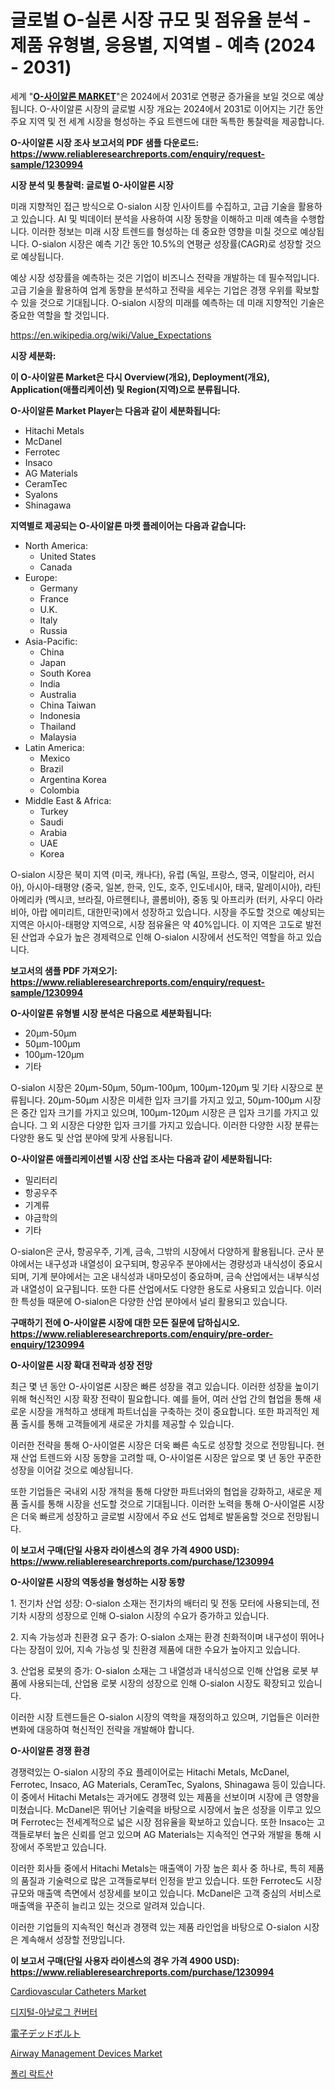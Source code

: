 <p><h1>글로벌 O-실론 시장 규모 및 점유율 분석 - 제품 유형별, 응용별, 지역별 - 예측 (2024 - 2031)</h1></p><p>세계 "<strong><a href="https://www.reliableresearchreports.com/o-sialon-r1230994">O-사이알론 MARKET</a></strong>"은 2024에서 2031로 연평균 증가율을 보일 것으로 예상됩니다. O-사이알론 시장의 글로벌 시장 개요는 2024에서 2031로 이어지는 기간 동안 주요 지역 및 전 세계 시장을 형성하는 주요 트렌드에 대한 독특한 통찰력을 제공합니다.</p>
<p><strong>O-사이알론 시장 조사 보고서의 PDF 샘플 다운로드: <a href="https://www.reliableresearchreports.com/enquiry/request-sample/1230994">https://www.reliableresearchreports.com/enquiry/request-sample/1230994</a></strong></p>
<p><strong>시장 분석 및 통찰력: 글로벌 O-사이알론 시장</strong></p>
<p><p>미래 지향적인 접근 방식으로 O-sialon 시장 인사이트를 수집하고, 고급 기술을 활용하고 있습니다. AI 및 빅데이터 분석을 사용하여 시장 동향을 이해하고 미래 예측을 수행합니다. 이러한 정보는 미래 시장 트렌드를 형성하는 데 중요한 영향을 미칠 것으로 예상됩니다. O-sialon 시장은 예측 기간 동안 10.5%의 연평균 성장률(CAGR)로 성장할 것으로 예상됩니다.</p><p>예상 시장 성장률을 예측하는 것은 기업이 비즈니스 전략을 개발하는 데 필수적입니다. 고급 기술을 활용하여 업계 동향을 분석하고 전략을 세우는 기업은 경쟁 우위를 확보할 수 있을 것으로 기대됩니다. O-sialon 시장의 미래를 예측하는 데 미래 지향적인 기술은 중요한 역할을 할 것입니다.</p></p>
<p><a href="%7CAUTHORITHY_DOMAIN_URL%7C">https://en.wikipedia.org/wiki/Value_Expectations</a></p>
<p><strong>시장 세분화:</strong></p>
<p><strong>이 O-사이알론 Market은 다시 Overview(개요), Deployment(개요), Application(애플리케이션) 및 Region(지역)으로 분류됩니다.</strong></p>
<p><strong>O-사이알론 Market Player는 다음과 같이 세분화됩니다:</strong></p>
<p><ul><li>Hitachi Metals</li><li>McDanel</li><li>Ferrotec</li><li>Insaco</li><li>AG Materials</li><li>CeramTec</li><li>Syalons</li><li>Shinagawa</li></ul></p>
<p><strong>지역별로 제공되는 O-사이알론 마켓 플레이어는 다음과 같습니다:</strong></p>
<p><ul>
    <li>
        North America:
        <ul>
            <li>United States</li>
            <li>Canada</li>
        </ul>
    </li>
    <li>
        Europe:
        <ul>
            <li>Germany</li>
            <li>France</li>
            <li>U.K.</li>
            <li>Italy</li>
            <li>Russia</li>
        </ul>
    </li>
    <li>
        Asia-Pacific:
        <ul>
            <li>China</li>
            <li>Japan</li>
            <li>South Korea</li>
            <li>India</li>
            <li>Australia</li>
            <li>China Taiwan</li>
            <li>Indonesia</li>
            <li>Thailand</li>
            <li>Malaysia</li>
        </ul>
    </li>
    <li>
        Latin America:
        <ul>
            <li>Mexico</li>
            <li>Brazil</li>
            <li>Argentina Korea</li>
            <li>Colombia</li>
        </ul>
    </li>
    <li>
        Middle East & Africa:
        <ul>
            <li>Turkey</li>
            <li>Saudi</li>
            <li>Arabia</li>
            <li>UAE</li>
            <li>Korea</li>
        </ul>
    </li>
    </ul></p>
<p><p>O-sialon 시장은 북미 지역 (미국, 캐나다), 유럽 (독일, 프랑스, 영국, 이탈리아, 러시아), 아시아-태평양 (중국, 일본, 한국, 인도, 호주, 인도네시아, 태국, 말레이시아), 라틴 아메리카 (멕시코, 브라질, 아르헨티나, 콜롬비아), 중동 및 아프리카 (터키, 사우디 아라비아, 아랍 에미리트, 대한민국)에서 성장하고 있습니다. 시장을 주도할 것으로 예상되는 지역은 아시아-태평양 지역으로, 시장 점유율은 약 40%입니다. 이 지역은 고도로 발전된 산업과 수요가 높은 경제력으로 인해 O-sialon 시장에서 선도적인 역할을 하고 있습니다.</p></p>
<p><strong>보고서의 샘플 PDF 가져오기: <a href="https://www.reliableresearchreports.com/enquiry/request-sample/1230994">https://www.reliableresearchreports.com/enquiry/request-sample/1230994</a></strong></p>
<p><strong>O-사이알론 유형별 시장 분석은 다음으로 세분화됩니다:</strong></p>
<p><ul><li>20μm-50μm</li><li>50μm-100μm</li><li>100μm-120μm</li><li>기타</li></ul></p>
<p><p>O-sialon 시장은 20μm-50μm, 50μm-100μm, 100μm-120μm 및 기타 시장으로 분류됩니다. 20μm-50μm 시장은 미세한 입자 크기를 가지고 있고, 50μm-100μm 시장은 중간 입자 크기를 가지고 있으며, 100μm-120μm 시장은 큰 입자 크기를 가지고 있습니다. 그 외 시장은 다양한 입자 크기를 가지고 있습니다. 이러한 다양한 시장 분류는 다양한 용도 및 산업 분야에 맞게 사용됩니다.</p></p>
<p><strong>O-사이알론 애플리케이션별 시장 산업 조사는 다음과 같이 세분화됩니다:</strong></p>
<p><ul><li>밀리터리</li><li>항공우주</li><li>기계류</li><li>야금학의</li><li>기타</li></ul></p>
<p><p>O-sialon은 군사, 항공우주, 기계, 금속, 그밖의 시장에서 다양하게 활용됩니다. 군사 분야에서는 내구성과 내열성이 요구되며, 항공우주 분야에서는 경량성과 내식성이 중요시되며, 기계 분야에서는 고온 내식성과 내마모성이 중요하며, 금속 산업에서는 내부식성과 내열성이 요구됩니다. 또한 다른 산업에서도 다양한 용도로 사용되고 있습니다. 이러한 특성들 때문에 O-sialon은 다양한 산업 분야에서 널리 활용되고 있습니다.</p></p>
<p><strong>구매하기 전에 O-사이알론 시장에 대한 모든 질문에 답하십시오. <a href="https://www.reliableresearchreports.com/enquiry/pre-order-enquiry/1230994">https://www.reliableresearchreports.com/enquiry/pre-order-enquiry/1230994</a></strong></p>
<p><strong>O-사이알론 시장 확대 전략과 성장 전망</strong></p>
<p><p>최근 몇 년 동안 O-사이얼론 시장은 빠른 성장을 겪고 있습니다. 이러한 성장을 높이기 위해 혁신적인 시장 확장 전략이 필요합니다. 예를 들어, 여러 산업 간의 협업을 통해 새로운 시장을 개척하고 생태계 파트너십을 구축하는 것이 중요합니다. 또한 파괴적인 제품 출시를 통해 고객들에게 새로운 가치를 제공할 수 있습니다.</p><p>이러한 전략을 통해 O-사이얼론 시장은 더욱 빠른 속도로 성장할 것으로 전망됩니다. 현재 산업 트렌드와 시장 동향을 고려할 때, O-사이얼론 시장은 앞으로 몇 년 동안 꾸준한 성장을 이어갈 것으로 예상됩니다.</p><p>또한 기업들은 국내외 시장 개척을 통해 다양한 파트너와의 협업을 강화하고, 새로운 제품 출시를 통해 시장을 선도할 것으로 기대됩니다. 이러한 노력을 통해 O-사이얼론 시장은 더욱 빠르게 성장하고 글로벌 시장에서 주요 선도 업체로 발돋움할 것으로 전망됩니다.</p></p>
<p><strong>이 보고서 구매(단일 사용자 라이센스의 경우 가격 4900 USD): <a href="https://www.reliableresearchreports.com/purchase/1230994">https://www.reliableresearchreports.com/purchase/1230994</a></strong></p>
<p><strong>O-사이알론 시장의 역동성을 형성하는 시장 동향</strong></p>
<p><p>1. 전기차 산업 성장: O-sialon 소재는 전기차의 배터리 및 전동 모터에 사용되는데, 전기차 시장의 성장으로 인해 O-sialon 시장의 수요가 증가하고 있습니다.</p><p>2. 지속 가능성과 친환경 요구 증가: O-sialon 소재는 환경 친화적이며 내구성이 뛰어나다는 장점이 있어, 지속 가능성 및 친환경 제품에 대한 수요가 높아지고 있습니다.</p><p>3. 산업용 로봇의 증가: O-sialon 소재는 그 내열성과 내식성으로 인해 산업용 로봇 부품에 사용되는데, 산업용 로봇 시장의 성장으로 인해 O-sialon 시장도 확장되고 있습니다.</p><p>이러한 시장 트렌드들은 O-sialon 시장의 역학을 재정의하고 있으며, 기업들은 이러한 변화에 대응하여 혁신적인 전략을 개발해야 합니다.</p></p>
<p><strong>O-사이알론 경쟁 환경</strong></p>
<p><p>경쟁력있는 O-sialon 시장의 주요 플레이어로는 Hitachi Metals, McDanel, Ferrotec, Insaco, AG Materials, CeramTec, Syalons, Shinagawa 등이 있습니다. 이 중에서 Hitachi Metals는 과거에도 경쟁력 있는 제품을 선보이며 시장에 큰 영향을 미쳤습니다. McDanel은 뛰어난 기술력을 바탕으로 시장에서 높은 성장을 이루고 있으며 Ferrotec는 전세계적으로 넓은 시장 점유율을 확보하고 있습니다. 또한 Insaco는 고객들로부터 높은 신뢰를 얻고 있으며 AG Materials는 지속적인 연구와 개발을 통해 시장에서 주목받고 있습니다.</p><p>이러한 회사들 중에서 Hitachi Metals는 매출액이 가장 높은 회사 중 하나로, 특히 제품의 품질과 기술력으로 많은 고객들로부터 인정을 받고 있습니다. 또한 Ferrotec도 시장 규모와 매출액 측면에서 성장세를 보이고 있습니다. McDanel은 고객 중심의 서비스로 매출액을 꾸준히 늘리고 있는 것으로 알려져 있습니다.</p><p>이러한 기업들의 지속적인 혁신과 경쟁력 있는 제품 라인업을 바탕으로 O-sialon 시장은 계속해서 성장할 전망입니다.</p></p>
<p><strong>이 보고서 구매(단일 사용자 라이센스의 경우 가격 4900 USD): <a href="https://www.reliableresearchreports.com/purchase/1230994">https://www.reliableresearchreports.com/purchase/1230994</a></strong></p>
<p><p><a href="https://medium.com/@snievearol72/cardiovascular-catheters-market-investigation-industry-evolution-and-forecast-till-2031-e2f280224f8e">Cardiovascular Catheters Market</a></p><p><a href="https://github.com/rcabello548/Market-Research-Report-List-3/blob/main/6033791101412.md">디지털-아날로그 컨버터</a></p><p><a href="https://medium.com/@sashabeier2023/%E9%9B%BB%E5%AD%90%E3%83%87%E3%83%83%E3%83%89%E3%83%9C%E3%83%AB%E3%83%88%E5%B8%82%E5%A0%B4%E3%81%AE%E6%88%90%E9%95%B7%E8%A6%8B%E9%80%9A%E3%81%97%E3%81%AF-2024%E5%B9%B4%E3%81%8B%E3%82%892031%E5%B9%B4%E3%81%BE%E3%81%A7%E3%81%A7-%E5%B8%82%E5%A0%B4%E3%81%AE%E5%82%BE%E5%90%91%E5%88%86%E6%9E%90%E3%81%AB%E3%82%88%E3%82%8A-6-%E3%81%AEcagr%E3%81%A7%E6%8E%A8%E7%A7%BB%E3%81%97%E3%81%A6%E3%81%8A%E3%82%8A-%E5%BF%9C%E7%94%A8-%E5%9C%B0%E5%9F%9F%E5%88%A5%E3%81%AE%E8%A6%8B%E9%80%9A%E3%81%97-%E5%8F%8E%E7%9B%8A%E3%81%AA%E3%81%A9%E3%82%92%E5%88%86%E6%9E%90%E3%81%97%E3%81%A6%E3%81%84%E3%81%BE%E3%81%99-e58957faf9e4">電子デッドボルト</a></p><p><a href="https://medium.com/@andrew.scott4567/an-in-depth-analysis-of-the-global-airway-management-devices-market-scope-and-its-rapid-growing-6-6-9ba2dec97a97">Airway Management Devices Market</a></p><p><a href="https://medium.com/@uisoxxuy65/%EA%B8%80%EB%A1%9C%EB%B2%8C-%ED%8F%B4%EB%A6%AC-%EB%9D%BC%ED%81%AC%ED%8B%B1-%EC%95%A0%EC%8B%9C%EB%93%9C-%EC%82%B0%EC%97%85-%EC%97%B0%EA%B5%AC-%EB%B3%B4%EA%B3%A0%EC%84%9C-%EA%B2%BD%EC%9F%81-%EC%A1%B0%EA%B2%BD-%EC%8B%9C%EC%9E%A5-%EA%B7%9C%EB%AA%A8-%EC%A7%80%EC%97%AD-%EC%83%81%ED%83%9C-%EB%B0%8F-%EC%A0%84%EB%A7%9D-%EC%98%88%EC%B8%A1-2024%EB%85%84-2031%EB%85%84-0a835706a174">폴리 락트산</a></p></p>